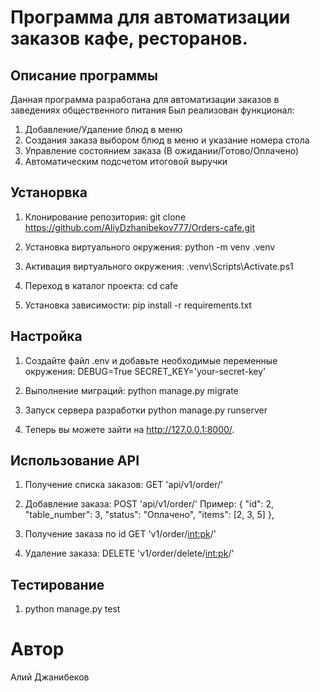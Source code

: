 # Программа для автоматизации заказов кафе, ресторанов.


## Описание программы
Данная программа разработана для автоматизации заказов в заведениях общественного питания
Был реализован функционал:
1. Добавление/Удаление блюд в меню
2. Создания заказа выбором блюд в меню и указание номера стола
3. Управление состоянием заказа (В ожидании/Готово/Оплачено)
4. Автоматическим подсчетом итоговой выручки


## Устанорвка
1. Клонирование репозитория:
    git clone https://github.com/AliyDzhanibekov777/Orders-cafe.git

2. Установка виртуального окружения:
    python -m venv .venv

3. Активация виртуального окружения:
    .venv\Scripts\Activate.ps1

4. Переход в каталог проекта:
    cd cafe

5. Установка зависимости:
   pip install -r requirements.txt
   

## Настройка
1. Создайте файл .env и добавьте необходимые переменные окружения:
    DEBUG=True
    SECRET_KEY='your-secret-key'

2. Выполнение миграций:
   python manage.py migrate
   
3. Запуск сервера разработки
   python manage.py runserver

4. Теперь вы можете зайти на http://127.0.0.1:8000/.


## Использование API
1. Получение списка заказов:
    GET 'api/v1/order/'

2. Добавление заказа:
    POST 'api/v1/order/'
    Пример:
        {
        "id": 2,
        "table_number": 3,
        "status": "Оплачено",
        "items": [2, 3, 5]
        },
   
3. Получение заказа по id
    GET 'v1/order/<int:pk>/'

4. Удаление заказа:
    DELETE 'v1/order/delete/<int:pk>/'


## Тестирование
1. python manage.py test


# Автор
Алий Джанибеков
